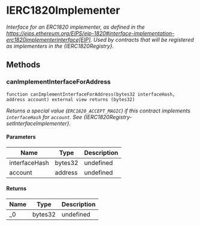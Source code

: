 # IERC1820Implementer







*Interface for an ERC1820 implementer, as defined in the https://eips.ethereum.org/EIPS/eip-1820#interface-implementation-erc1820implementerinterface[EIP]. Used by contracts that will be registered as implementers in the {IERC1820Registry}.*

## Methods

### canImplementInterfaceForAddress

```solidity
function canImplementInterfaceForAddress(bytes32 interfaceHash, address account) external view returns (bytes32)
```



*Returns a special value (`ERC1820_ACCEPT_MAGIC`) if this contract implements `interfaceHash` for `account`. See {IERC1820Registry-setInterfaceImplementer}.*

#### Parameters

| Name | Type | Description |
|---|---|---|
| interfaceHash | bytes32 | undefined |
| account | address | undefined |

#### Returns

| Name | Type | Description |
|---|---|---|
| _0 | bytes32 | undefined |




